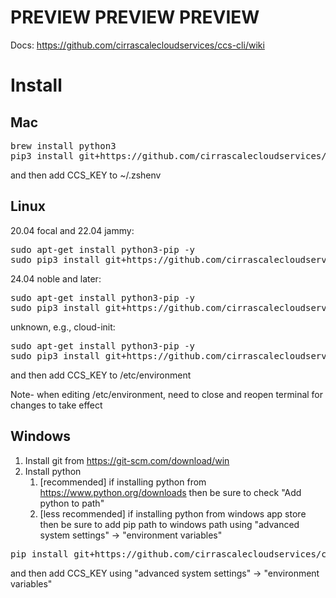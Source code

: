 # PREVIEW PREVIEW PREVIEW

Docs: https://github.com/cirrascalecloudservices/ccs-cli/wiki

# Install

## Mac

<pre>
brew install python3
pip3 install git+https://github.com/cirrascalecloudservices/ccs-cli --force-reinstall
</pre>

and then add CCS_KEY to ~/.zshenv

## Linux

20.04 focal and 22.04 jammy:
<pre>
sudo apt-get install python3-pip -y
sudo pip3 install git+https://github.com/cirrascalecloudservices/ccs-cli --force-reinstall
</pre>

24.04 noble and later:
<pre>
sudo apt-get install python3-pip -y
sudo pip3 install git+https://github.com/cirrascalecloudservices/ccs-cli --force-reinstall --break-system-packages
</pre>

unknown, e.g., cloud-init:
<pre>
sudo apt-get install python3-pip -y
sudo pip3 install git+https://github.com/cirrascalecloudservices/ccs-cli --force-reinstall --break-system-packages || sudo pip3 install git+https://github.com/cirrascalecloudservices/ccs-cli --force-reinstall
</pre>

and then add CCS_KEY to /etc/environment

Note- when editing /etc/environment, need to close and reopen terminal for changes to take effect

## Windows

1. Install git from https://git-scm.com/download/win
2. Install python
   1. [recommended] if installing python from https://www.python.org/downloads then be sure to check "Add python to path"
   1. [less recommended] if installing python from windows app store then be sure to add pip path to windows path using "advanced system settings" -> "environment variables"

<pre>
pip install git+https://github.com/cirrascalecloudservices/ccs-cli --force-reinstall
</pre>

and then add CCS_KEY using "advanced system settings" -> "environment variables"
